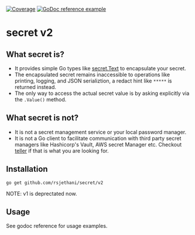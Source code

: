 [![Coverage](https://gocover.io/_badge/github.com/rsjethani/secret)](https://gocover.io/github.com/rsjethani/secret) [![GoDoc reference example](https://img.shields.io/badge/godoc-reference-blue.svg)](https://pkg.go.dev/github.com/rsjethani/secret/v2)
# secret v2

## What secret is?
- It provides simple Go types like [secret.Text](https://pkg.go.dev/github.com/rsjethani/secret/v2#Text) to encapsulate your secret.
- The encapsulated secret remains inaccessible to operations like printing, logging, and JSON serializtion, a redact hint like `*****` is returned instead.
- The only way to access the actual secret value is by asking explicitly via the `.Value()` method.

## What secret is not?
- It is not a secret management service or your local password manager.
- It is not a Go client to facilitate communication with third party secret managers like Hashicorp's Vault, AWS secret Manager etc. Checkout [teller](https://github.com/spectralops/teller) if that is what you are looking for.

## Installation
```
go get github.com/rsjethani/secret/v2
```
NOTE: v1 is deprectated now.

## Usage
See godoc reference for usage examples.

